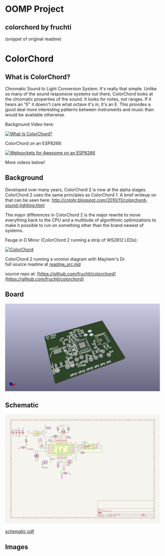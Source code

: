 # OOMP Project  
## colorchord  by fruchti  
  
(snippet of original readme)  
  
ColorChord  
==========  
  
What is ColorChord?  
-------------------  
  
Chromatic Sound to Light Conversion System.  It's really that simple.  Unlike so many of the sound responsive systems out there, ColorChord looks at the chromatic properties of the sound.  It looks for notes, not ranges.  If it hears an "E" it doesn't care what octave it's in, it's an E.  This provides a good deal more interesting patterns between instruments and music than would be available otherwise.  
  
Background Video here:  
  
[![What Is ColorChord?](https://img.youtube.com/vi/qE3zEM8qM00/0.jpg)](https://www.youtube.com/watch?v=qE3zEM8qM00)  
  
ColorChord on an ESP8266:  
  
[![Websockets for Awesome on an ESP8266](https://img.youtube.com/vi/8ISbmQTbjDI/0.jpg)](https://www.youtube.com/watch?v=8ISbmQTbjDI)  
  
More videos below!  
  
Background  
----------  
  
Developed over many years, ColorChord 2 is now at the alpha stages.  ColorChord 2 uses the same principles as ColorChord 1.  A brief writeup on that can be seen here: http://cnlohr.blogspot.com/2010/11/colorchord-sound-lighting.html  
  
The major differences in ColorChord 2 is the major rewrite to move everything back to the CPU and a multitude of algorithmic optimizations to make it possible to run on something other than the brand newest of systems.  
  
Feuge in D Minor (ColorChord 2 running a strip of WS2812 LEDs):  
  
[![ColorChord](https://img.youtube.com/vi/s8qWqYTpCN4/0.jpg)](https://www.youtube.com/watch?v=s8qWqYTpCN4)  
  
ColorChord 2 running a voronoi diagram with Mayhem's Dr.  
  full source readme at [readme_src.md](readme_src.md)  
  
source repo at: [https://github.com/fruchti/colorchord](https://github.com/fruchti/colorchord)  
## Board  
  
[![working_3d.png](working_3d_600.png)](working_3d.png)  
## Schematic  
  
[![working_schematic.png](working_schematic_600.png)](working_schematic.png)  
  
[schematic pdf](working_schematic.pdf)  
## Images  
